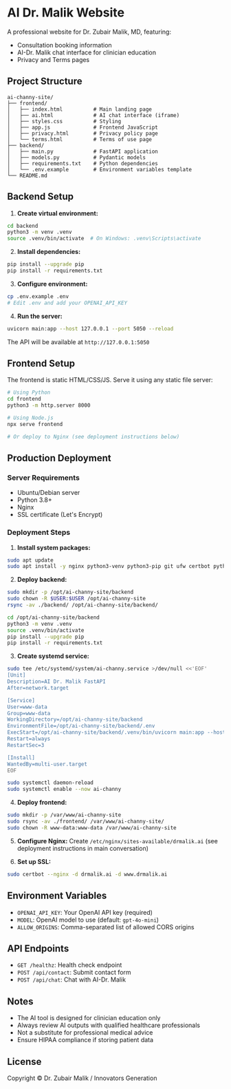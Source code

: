 # AI Dr. Malik Website

A professional website for Dr. Zubair Malik, MD, featuring:
- Consultation booking information
- AI-Dr. Malik chat interface for clinician education
- Privacy and Terms pages

## Project Structure

```
ai-channy-site/
├── frontend/
│   ├── index.html          # Main landing page
│   ├── ai.html             # AI chat interface (iframe)
│   ├── styles.css          # Styling
│   ├── app.js              # Frontend JavaScript
│   ├── privacy.html        # Privacy policy page
│   └── terms.html          # Terms of use page
├── backend/
│   ├── main.py             # FastAPI application
│   ├── models.py           # Pydantic models
│   ├── requirements.txt    # Python dependencies
│   └── .env.example        # Environment variables template
└── README.md
```

## Backend Setup

1. **Create virtual environment:**
```bash
cd backend
python3 -m venv .venv
source .venv/bin/activate  # On Windows: .venv\Scripts\activate
```

2. **Install dependencies:**
```bash
pip install --upgrade pip
pip install -r requirements.txt
```

3. **Configure environment:**
```bash
cp .env.example .env
# Edit .env and add your OPENAI_API_KEY
```

4. **Run the server:**
```bash
uvicorn main:app --host 127.0.0.1 --port 5050 --reload
```

The API will be available at `http://127.0.0.1:5050`

## Frontend Setup

The frontend is static HTML/CSS/JS. Serve it using any static file server:

```bash
# Using Python
cd frontend
python3 -m http.server 8000

# Using Node.js
npx serve frontend

# Or deploy to Nginx (see deployment instructions below)
```

## Production Deployment

### Server Requirements
- Ubuntu/Debian server
- Python 3.8+
- Nginx
- SSL certificate (Let's Encrypt)

### Deployment Steps

1. **Install system packages:**
```bash
sudo apt update
sudo apt install -y nginx python3-venv python3-pip git ufw certbot python3-certbot-nginx
```

2. **Deploy backend:**
```bash
sudo mkdir -p /opt/ai-channy-site/backend
sudo chown -R $USER:$USER /opt/ai-channy-site
rsync -av ./backend/ /opt/ai-channy-site/backend/

cd /opt/ai-channy-site/backend
python3 -m venv .venv
source .venv/bin/activate
pip install --upgrade pip
pip install -r requirements.txt
```

3. **Create systemd service:**
```bash
sudo tee /etc/systemd/system/ai-channy.service >/dev/null <<'EOF'
[Unit]
Description=AI Dr. Malik FastAPI
After=network.target

[Service]
User=www-data
Group=www-data
WorkingDirectory=/opt/ai-channy-site/backend
EnvironmentFile=/opt/ai-channy-site/backend/.env
ExecStart=/opt/ai-channy-site/backend/.venv/bin/uvicorn main:app --host 127.0.0.1 --port 5050 --workers 2
Restart=always
RestartSec=3

[Install]
WantedBy=multi-user.target
EOF

sudo systemctl daemon-reload
sudo systemctl enable --now ai-channy
```

4. **Deploy frontend:**
```bash
sudo mkdir -p /var/www/ai-channy-site
sudo rsync -av ./frontend/ /var/www/ai-channy-site/
sudo chown -R www-data:www-data /var/www/ai-channy-site
```

5. **Configure Nginx:**
Create `/etc/nginx/sites-available/drmalik.ai` (see deployment instructions in main conversation)

6. **Set up SSL:**
```bash
sudo certbot --nginx -d drmalik.ai -d www.drmalik.ai
```

## Environment Variables

- `OPENAI_API_KEY`: Your OpenAI API key (required)
- `MODEL`: OpenAI model to use (default: `gpt-4o-mini`)
- `ALLOW_ORIGINS`: Comma-separated list of allowed CORS origins

## API Endpoints

- `GET /healthz`: Health check endpoint
- `POST /api/contact`: Submit contact form
- `POST /api/chat`: Chat with AI-Dr. Malik

## Notes

- The AI tool is designed for clinician education only
- Always review AI outputs with qualified healthcare professionals
- Not a substitute for professional medical advice
- Ensure HIPAA compliance if storing patient data

## License

Copyright © Dr. Zubair Malik / Innovators Generation

